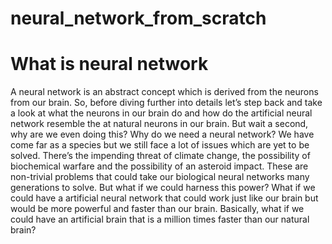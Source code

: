# neural_network_from_scratch

# What is neural network
A neural network is an abstract concept which is derived from the neurons from our brain. So, before diving further into details let’s step back and take a look at what the neurons in our brain do and how do the artificial neural network resemble the at natural neurons in our brain.
But wait a second, why are we even doing this? Why do we need a neural network?
We have come far as a species but we still face a lot of issues which are yet to be solved. There’s the impending threat of climate change, the possibility of biochemical warfare and the possibility of an asteroid impact. These are non-trivial problems that could take our biological neural networks many generations to solve. But what if we could harness this power? What if we could have a artificial neural network that could work just like our brain but would be more powerful and faster than our brain. Basically, what if we could have an artificial brain that is a million times faster than our natural brain? 
